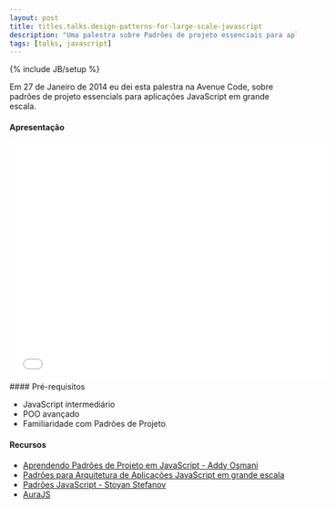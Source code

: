 ```yaml
---
layout: post
title: titles.talks.design-patterns-for-large-scale-javascript
description: "Uma palestra sobre Padrões de projeto essenciais para aplicações JavaScript em grande escala."
tags: [talks, javascript]
---
```

{% include JB/setup %}

Em 27 de Janeiro de 2014 eu dei esta palestra na Avenue Code, sobre padrões de projeto essencials para aplicações JavaScript em grande escala.
<br/>
#### Apresentação
<iframe src="//slid.es/avenuecode/design-patterns-for-large-scale-javascript/embed" width="560" height="420" scrolling="no" frameborder="0" allowfullscreen="allowfullscreen"> </iframe><br/>
#### Pré-requisitos

* JavaScript intermediário
* POO avançado
* Familiaridade com Padrões de Projeto

#### Recursos

* [Aprendendo Padrões de Projeto em JavaScript - Addy Osmani](http://addyosmani.com/resources/essentialjsdesignpatterns)
* [Padrões para Arquitetura de Aplicações JavaScript em grande escala](http://addyosmani.com/largescalejavascript)
* [Padrões JavaScript - Stoyan Stefanov](http://shop.oreilly.com/product/9780596806767.do)
* [AuraJS](http://aurajs.com)